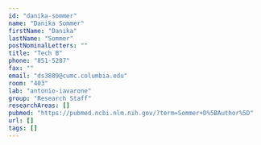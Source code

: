 ```yaml
---
id: "danika-sommer"
name: "Danika Sommer"
firstName: "Danika"
lastName: "Sommer"
postNominalLetters: ""
title: "Tech B"
phone: "851-5287"
fax: ""
email: "ds3889@cumc.columbia.edu"
room: "403"
lab: "antonio-iavarone"
group: "Research Staff"
researchAreas: []
pubmed: "https://pubmed.ncbi.nlm.nih.gov/?term=Sommer+D%5BAuthor%5D"
url: []
tags: []
---
```

